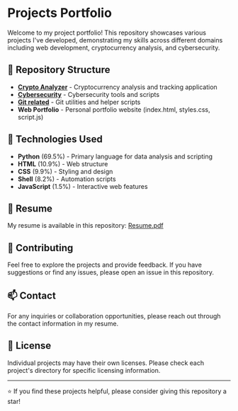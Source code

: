 # Projects Portfolio

Welcome to my project portfolio! This repository showcases various projects I've developed, demonstrating my skills across different domains including web development, cryptocurrency analysis, and cybersecurity.

## 📁 Repository Structure

- **[Crypto Analyzer](./Crypto%20Analyzer/)** - Cryptocurrency analysis and tracking application
- **[Cybersecurity](./Cybersecurity/)** - Cybersecurity tools and scripts
- **[Git related](./Git%20related/)** - Git utilities and helper scripts
- **Web Portfolio** - Personal portfolio website (index.html, styles.css, script.js)

## 🚀 Technologies Used

- **Python** (69.5%) - Primary language for data analysis and scripting
- **HTML** (10.9%) - Web structure
- **CSS** (9.9%) - Styling and design
- **Shell** (8.2%) - Automation scripts
- **JavaScript** (1.5%) - Interactive web features

## 📄 Resume

My resume is available in this repository: [Resume.pdf](./Resume.pdf)

## 🤝 Contributing

Feel free to explore the projects and provide feedback. If you have suggestions or find any issues, please open an issue in this repository.

## 📫 Contact

For any inquiries or collaboration opportunities, please reach out through the contact information in my resume.

## 📝 License

Individual projects may have their own licenses. Please check each project's directory for specific licensing information.

---

⭐ If you find these projects helpful, please consider giving this repository a star!